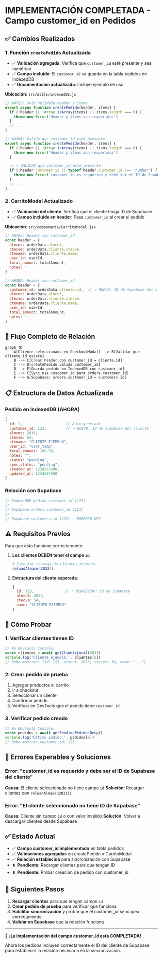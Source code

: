 # IMPLEMENTACIÓN COMPLETADA - Campo customer_id en Pedidos

## ✅ **Cambios Realizados**

### 1. **Función `createPedido` Actualizada**
- ✅ **Validación agregada**: Verifica que `customer_id` esté presente y sea numérico
- ✅ **Campo incluido**: El `customer_id` se guarda en la tabla pedidos de IndexedDB
- ✅ **Documentación actualizada**: Incluye ejemplo de uso

**Ubicación**: `src/utils/indexedDB.js`

```javascript
// ANTES: Solo validaba header y items
export async function createPedido(header, items) {
  if (!header || !Array.isArray(items) || items.length === 0) {
    throw new Error('Header y items son requeridos')
  }
  // ...
}

// AHORA: Valida que customer_id esté presente
export async function createPedido(header, items) {
  if (!header || !Array.isArray(items) || items.length === 0) {
    throw new Error('Header y items son requeridos')
  }

  // ⭐ VALIDAR que customer_id esté presente
  if (!header.customer_id || typeof header.customer_id !== 'number') {
    throw new Error('customer_id es requerido y debe ser el ID de Supabase del cliente')
  }
  // ...
}
```

### 2. **CarritoModal Actualizado**
- ✅ **Validación del cliente**: Verifica que el cliente tenga ID de Supabase
- ✅ **Campo incluido en header**: Pasa `customer_id` al crear el pedido

**Ubicación**: `src/components/CarritoModal.jsx`

```javascript
// ANTES: Header sin customer_id
const header = {
  almcnt: orderData.almcnt,
  ctecve: orderData.cliente.ctecve,
  ctename: orderData.cliente.name,
  user_id: userId,
  total_amount: totalAmount,
  notes: ''
}

// AHORA: Header con customer_id
const header = {
  customer_id: orderData.cliente.id,  // ⭐ NUEVO: ID de Supabase del cliente
  almcnt: orderData.almcnt,
  ctecve: orderData.cliente.ctecve,
  ctename: orderData.cliente.name,
  user_id: userId,
  total_amount: totalAmount,
  notes: ''
}
```

## 🔗 **Flujo Completo de Relación**

```mermaid
graph TD
    A[Cliente seleccionado en CheckoutModal] --> B[Validar que cliente.id existe]
    B --> C[Crear header con customer_id = cliente.id]
    C --> D[createPedido valida customer_id]
    D --> E[Guarda pedido en IndexedDB con customer_id]
    E --> F[Sync usa customer_id para orders.customer_id]
    F --> G[Supabase: orders.customer_id → customers.id]
```

## 📋 **Estructura de Datos Actualizada**

### **Pedido en IndexedDB (AHORA)**
```javascript
{
  id: 1,                    // Auto-generado
  customer_id: 123,         // ⭐ NUEVO: ID de Supabase del cliente
  almcnt: 2033,
  ctecve: 54,
  ctename: "CLIENTE EJEMPLO",
  user_id: "user_temp",
  total_amount: 100.50,
  notes: "",
  status: "pending",
  sync_status: "pending",
  created_at: 1234567890,
  updated_at: 1234567890
}
```

### **Relación con Supabase**
```javascript
// IndexedDB pedido.customer_id (123) 
//     ↓
// Supabase orders.customer_id (123)
//     ↓ 
// Supabase customers.id (123) ← FOREIGN KEY
```

## ⚠️ **Requisitos Previos**

Para que esto funcione correctamente:

1. **Los clientes DEBEN tener el campo `id`**:
   ```bash
   # Ejecutar recarga de clientes primero
   reloadAlmacen2033()
   ```

2. **Estructura del cliente esperada**:
   ```javascript
   {
     id: 123,              // ⭐ REQUERIDO: ID de Supabase
     almcnt: 2033,
     ctecve: 54,
     name: "CLIENTE EJEMPLO"
   }
   ```

## 🧪 **Cómo Probar**

### 1. **Verificar clientes tienen ID**
```javascript
// En DevTools Console:
const clientes = await getClientsLocal(2033)
console.log('Cliente ejemplo:', clientes[0])
// Debe mostrar: {id: 123, almcnt: 2033, ctecve: 54, name: "..."}
```

### 2. **Crear pedido de prueba**
1. Agregar productos al carrito
2. Ir a checkout
3. Seleccionar un cliente
4. Confirmar pedido
5. Verificar en DevTools que el pedido tiene `customer_id`

### 3. **Verificar pedido creado**
```javascript
// En DevTools Console:
const pedidos = await getPendingPedidosDeep()
console.log('Último pedido:', pedidos[0])
// Debe mostrar customer_id: 123
```

## 🚨 **Errores Esperables y Soluciones**

### Error: "customer_id es requerido y debe ser el ID de Supabase del cliente"
**Causa**: El cliente seleccionado no tiene campo `id`
**Solución**: Recargar clientes con `reloadAlmacen2033()`

### Error: "El cliente seleccionado no tiene ID de Supabase"
**Causa**: Cliente sin campo `id` o con valor inválido
**Solución**: Volver a descargar clientes desde Supabase

## ✅ **Estado Actual**

- ✅ **Campo customer_id implementado** en tabla pedidos
- ✅ **Validaciones agregadas** en createPedido y CarritoModal
- ✅ **Relación establecida** para sincronización con Supabase
- ⏸️ **Pendiente**: Recargar clientes para que tengan ID
- ⏸️ **Pendiente**: Probar creación de pedido con customer_id

## 🎯 **Siguientes Pasos**

1. **Recargar clientes** para que tengan campo `id`
2. **Crear pedido de prueba** para verificar que funciona
3. **Habilitar sincronización** y probar que el customer_id se mapea correctamente
4. **Validar en Supabase** que la relación funciona

---

🎉 **¡La implementación del campo customer_id está COMPLETADA!** 

Ahora los pedidos incluyen correctamente el ID del cliente de Supabase para establecer la relación necesaria en la sincronización. 